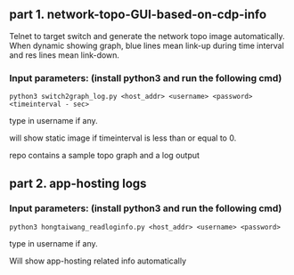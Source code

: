 ## part 1. network-topo-GUI-based-on-cdp-info
Telnet to target switch and generate the network topo image automatically. When dynamic showing graph, blue lines mean link-up during time interval and res lines mean link-down.

### Input parameters: (install python3 and run the following cmd)
```
python3 switch2graph_log.py <host_addr> <username> <password> <timeinterval - sec>
```
  
type in username if any.

will show static image if timeinterval is less than or equal to 0.


repo contains a sample topo graph and a log output

## part 2. app-hosting logs
### Input parameters: (install python3 and run the following cmd)
```
python3 hongtaiwang_readloginfo.py <host_addr> <username> <password>
```
type in username if any.

Will show app-hosting related info automatically
